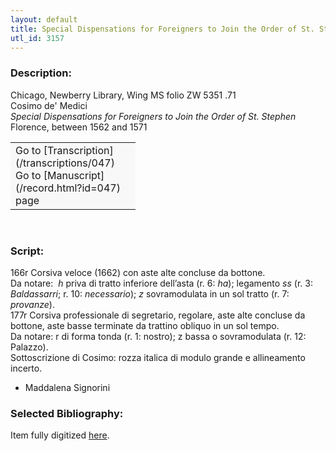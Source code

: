 ```yaml
---
layout: default
title: Special Dispensations for Foreigners to Join the Order of St. Stephen
utl_id: 3157
---
```


### Description:

Chicago, Newberry Library, Wing MS folio ZW 5351 .71<br>
Cosimo de' Medici<br>
_Special Dispensations for Foreigners to Join the Order of St. Stephen_<br>
Florence, between 1562 and 1571

<table border="0.5" cellpadding="1" cellspacing="1" style="width: 200px; background-color:#F8F8F8;"><tbody><tr><td>Go to [Transcription](/transcriptions/047)<br>
Go to [Manuscript](/record.html?id=047) page</td></tr></tbody></table> 

### Script:

166r Corsiva veloce (1662) con aste alte concluse da bottone.<br>
Da notare:  _h_ priva di tratto inferiore dell’asta (r. 6: _ha_); legamento _ss_ (r. 3: _Baldassarri_; r. 10: _necessario_); _z_ sovramodulata in un sol tratto (r. 7: _provanze_).<br>
177r Corsiva professionale di segretario, regolare, aste alte concluse da bottone, aste basse terminate da trattino obliquo in un sol tempo.<br>
Da notare: r di forma tonda (r. 1: nostro); z bassa o sovramodulata (r. 12: Palazzo).<br>
Sottoscrizione di Cosimo: rozza italica di modulo grande e allineamento incerto.<br>
- Maddalena Signorini

### Selected Bibliography:

Item fully digitized [here](http://digcoll.newberry.org/#/item/ia-wing_zw_5351_71).

